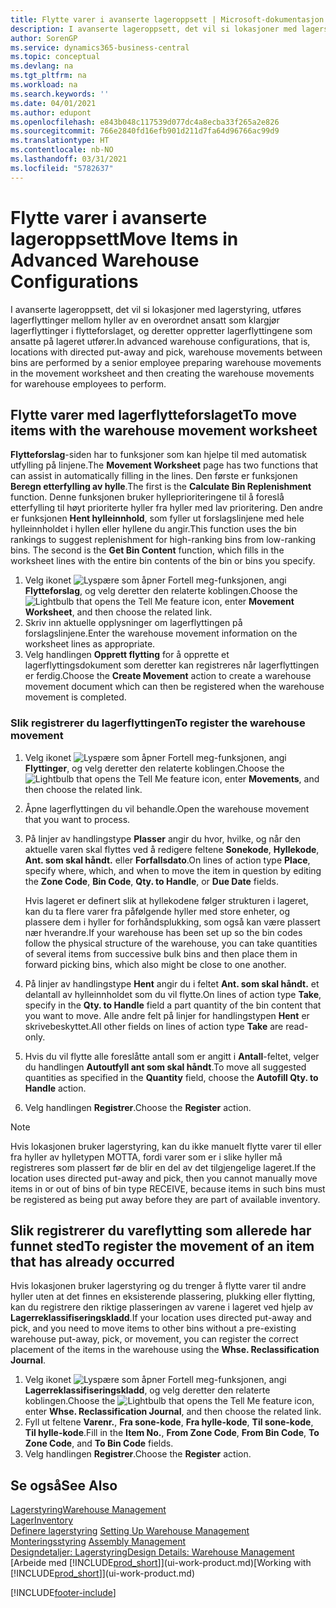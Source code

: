 ```yaml
---
title: Flytte varer i avanserte lageroppsett | Microsoft-dokumentasjon
description: I avanserte lageroppsett, det vil si lokasjoner med lagerstyring, utføres lagerflyttinger mellom hyller av en overordnet ansatt som klargjør lagerflyttinger i flytteforslaget, og deretter oppretter lagerflyttingene som ansatte på lageret utfører.
author: SorenGP
ms.service: dynamics365-business-central
ms.topic: conceptual
ms.devlang: na
ms.tgt_pltfrm: na
ms.workload: na
ms.search.keywords: ''
ms.date: 04/01/2021
ms.author: edupont
ms.openlocfilehash: e843b048c117539d077dc4a8ecba33f265a2e826
ms.sourcegitcommit: 766e2840fd16efb901d211d7fa64d96766ac99d9
ms.translationtype: HT
ms.contentlocale: nb-NO
ms.lasthandoff: 03/31/2021
ms.locfileid: "5782637"
---
```

# <a name="move-items-in-advanced-warehouse-configurations"></a><span data-ttu-id="b22ab-103">Flytte varer i avanserte lageroppsett</span><span class="sxs-lookup"><span data-stu-id="b22ab-103">Move Items in Advanced Warehouse Configurations</span></span>
<span data-ttu-id="b22ab-104">I avanserte lageroppsett, det vil si lokasjoner med lagerstyring, utføres lagerflyttinger mellom hyller av en overordnet ansatt som klargjør lagerflyttinger i flytteforslaget, og deretter oppretter lagerflyttingene som ansatte på lageret utfører.</span><span class="sxs-lookup"><span data-stu-id="b22ab-104">In advanced warehouse configurations, that is, locations with directed put-away and pick, warehouse movements between bins are performed by a senior employee preparing warehouse movements in the movement worksheet and then creating the warehouse movements for warehouse employees to perform.</span></span>  

## <a name="to-move-items-with-the-warehouse-movement-worksheet"></a><span data-ttu-id="b22ab-105">Flytte varer med lagerflytteforslaget</span><span class="sxs-lookup"><span data-stu-id="b22ab-105">To move items with the warehouse movement worksheet</span></span>
<span data-ttu-id="b22ab-106">**Flytteforslag**-siden har to funksjoner som kan hjelpe til med automatisk utfylling på linjene.</span><span class="sxs-lookup"><span data-stu-id="b22ab-106">The **Movement Worksheet** page has two functions that can assist in automatically filling in the lines.</span></span> <span data-ttu-id="b22ab-107">Den første er funksjonen **Beregn etterfylling av hylle**.</span><span class="sxs-lookup"><span data-stu-id="b22ab-107">The first is the **Calculate Bin Replenishment** function.</span></span> <span data-ttu-id="b22ab-108">Denne funksjonen bruker hylleprioriteringene til å foreslå etterfylling til høyt prioriterte hyller fra hyller med lav prioritering. Den andre er funksjonen **Hent hylleinnhold**, som fyller ut forslagslinjene med hele hylleinnholdet i hyllen eller hyllene du angir.</span><span class="sxs-lookup"><span data-stu-id="b22ab-108">This function uses the bin rankings to suggest replenishment for high-ranking bins from low-ranking bins. The second is the **Get Bin Content** function, which fills in the worksheet lines with the entire bin contents of the bin or bins you specify.</span></span>

1.  <span data-ttu-id="b22ab-109">Velg ikonet ![Lyspære som åpner Fortell meg-funksjonen](media/ui-search/search_small.png "Fortell hva du vil gjøre"), angi **Flytteforslag**, og velg deretter den relaterte koblingen.</span><span class="sxs-lookup"><span data-stu-id="b22ab-109">Choose the ![Lightbulb that opens the Tell Me feature](media/ui-search/search_small.png "Tell me what you want to do") icon, enter **Movement Worksheet**, and then choose the related link.</span></span>  
2.  <span data-ttu-id="b22ab-110">Skriv inn aktuelle opplysninger om lagerflyttingen på forslagslinjene.</span><span class="sxs-lookup"><span data-stu-id="b22ab-110">Enter the warehouse movement information on the worksheet lines as appropriate.</span></span>  
3. <span data-ttu-id="b22ab-111">Velg handlingen **Opprett flytting** for å opprette et lagerflyttingsdokument som deretter kan registreres når lagerflyttingen er ferdig.</span><span class="sxs-lookup"><span data-stu-id="b22ab-111">Choose the **Create Movement** action to create a warehouse movement document which can then be registered when the warehouse movement is completed.</span></span>  

### <a name="to-register-the-warehouse-movement"></a><span data-ttu-id="b22ab-112">Slik registrerer du lagerflyttingen</span><span class="sxs-lookup"><span data-stu-id="b22ab-112">To register the warehouse movement</span></span>  
1.  <span data-ttu-id="b22ab-113">Velg ikonet ![Lyspære som åpner Fortell meg-funksjonen](media/ui-search/search_small.png "Fortell hva du vil gjøre"), angi **Flyttinger**, og velg deretter den relaterte koblingen.</span><span class="sxs-lookup"><span data-stu-id="b22ab-113">Choose the ![Lightbulb that opens the Tell Me feature](media/ui-search/search_small.png "Tell me what you want to do") icon, enter **Movements**, and then choose the related link.</span></span>  
2.  <span data-ttu-id="b22ab-114">Åpne lagerflyttingen du vil behandle.</span><span class="sxs-lookup"><span data-stu-id="b22ab-114">Open the warehouse movement that you want to process.</span></span>  
3.  <span data-ttu-id="b22ab-115">På linjer av handlingstype **Plasser** angir du hvor, hvilke, og når den aktuelle varen skal flyttes ved å redigere feltene **Sonekode**, **Hyllekode**, **Ant. som skal håndt.** eller **Forfallsdato**.</span><span class="sxs-lookup"><span data-stu-id="b22ab-115">On lines of action type **Place**, specify where, which, and when to move the item in question by editing the **Zone Code**, **Bin Code**, **Qty. to Handle**, or **Due Date** fields.</span></span>  

    <span data-ttu-id="b22ab-116">Hvis lageret er definert slik at hyllekodene følger strukturen i lageret, kan du ta flere varer fra påfølgende hyller med store enheter, og plassere dem i hyller for forhåndsplukking, som også kan være plassert nær hverandre.</span><span class="sxs-lookup"><span data-stu-id="b22ab-116">If your warehouse has been set up so the bin codes follow the physical structure of the warehouse, you can take quantities of several items from successive bulk bins and then place them in forward picking bins, which also might be close to one another.</span></span>  
4.  <span data-ttu-id="b22ab-117">På linjer av handlingstype **Hent** angir du i feltet **Ant. som skal håndt.** et delantall av hylleinnholdet som du vil flytte.</span><span class="sxs-lookup"><span data-stu-id="b22ab-117">On lines of action type **Take**, specify in the **Qty. to Handle** field a part quantity of the bin content that you want to move.</span></span> <span data-ttu-id="b22ab-118">Alle andre felt på linjer for handlingstypen **Hent** er skrivebeskyttet.</span><span class="sxs-lookup"><span data-stu-id="b22ab-118">All other fields on lines of action type **Take** are read-only.</span></span>  
5.  <span data-ttu-id="b22ab-119">Hvis du vil flytte alle foreslåtte antall som er angitt i **Antall**-feltet, velger du handlingen **Autoutfyll ant som skal håndt**.</span><span class="sxs-lookup"><span data-stu-id="b22ab-119">To move all suggested quantities as specified in the **Quantity** field, choose the **Autofill Qty. to Handle** action.</span></span>  
6. <span data-ttu-id="b22ab-120">Velg handlingen **Registrer**.</span><span class="sxs-lookup"><span data-stu-id="b22ab-120">Choose the **Register** action.</span></span>  

> [!NOTE]  
>  <span data-ttu-id="b22ab-121">Hvis lokasjonen bruker lagerstyring, kan du ikke manuelt flytte varer til eller fra hyller av hylletypen MOTTA, fordi varer som er i slike hyller må registreres som plassert før de blir en del av det tilgjengelige lageret.</span><span class="sxs-lookup"><span data-stu-id="b22ab-121">If the location uses directed put-away and pick, then you cannot manually move items in or out of bins of bin type RECEIVE, because items in such bins must be registered as being put away before they are part of available inventory.</span></span>

## <a name="to-register-the-movement-of-an-item-that-has-already-occurred"></a><span data-ttu-id="b22ab-122">Slik registrerer du vareflytting som allerede har funnet sted</span><span class="sxs-lookup"><span data-stu-id="b22ab-122">To register the movement of an item that has already occurred</span></span>  
<span data-ttu-id="b22ab-123">Hvis lokasjonen bruker lagerstyring og du trenger å flytte varer til andre hyller uten at det finnes en eksisterende plassering, plukking eller flytting, kan du registrere den riktige plasseringen av varene i lageret ved hjelp av **Lagerreklassifiseringskladd**.</span><span class="sxs-lookup"><span data-stu-id="b22ab-123">If your location uses directed put-away and pick, and you need to move items to other bins without a pre-existing warehouse put-away, pick, or movement, you can register the correct placement of the items in the warehouse using the **Whse. Reclassification Journal**.</span></span>

1.  <span data-ttu-id="b22ab-124">Velg ikonet ![Lyspære som åpner Fortell meg-funksjonen](media/ui-search/search_small.png "Fortell hva du vil gjøre"), angi **Lagerreklassifiseringskladd**, og velg deretter den relaterte koblingen.</span><span class="sxs-lookup"><span data-stu-id="b22ab-124">Choose the ![Lightbulb that opens the Tell Me feature](media/ui-search/search_small.png "Tell me what you want to do") icon, enter **Whse. Reclassification Journal**, and then choose the related link.</span></span>  
2.  <span data-ttu-id="b22ab-125">Fyll ut feltene **Varenr.**, **Fra sone-kode**, **Fra hylle-kode**, **Til sone-kode**, **Til hylle-kode**.</span><span class="sxs-lookup"><span data-stu-id="b22ab-125">Fill in the **Item No.**, **From Zone Code**, **From Bin Code**, **To Zone Code**, and **To Bin Code** fields.</span></span>  
3.  <span data-ttu-id="b22ab-126">Velg handlingen **Registrer**.</span><span class="sxs-lookup"><span data-stu-id="b22ab-126">Choose the **Register** action.</span></span>  

## <a name="see-also"></a><span data-ttu-id="b22ab-127">Se også</span><span class="sxs-lookup"><span data-stu-id="b22ab-127">See Also</span></span>  
[<span data-ttu-id="b22ab-128">Lagerstyring</span><span class="sxs-lookup"><span data-stu-id="b22ab-128">Warehouse Management</span></span>](warehouse-manage-warehouse.md)  
[<span data-ttu-id="b22ab-129">Lager</span><span class="sxs-lookup"><span data-stu-id="b22ab-129">Inventory</span></span>](inventory-manage-inventory.md)  
<span data-ttu-id="b22ab-130">[Definere lagerstyring](warehouse-setup-warehouse.md)   </span><span class="sxs-lookup"><span data-stu-id="b22ab-130">[Setting Up Warehouse Management](warehouse-setup-warehouse.md)   </span></span>  
<span data-ttu-id="b22ab-131">[Monteringsstyring](assembly-assemble-items.md)  </span><span class="sxs-lookup"><span data-stu-id="b22ab-131">[Assembly Management](assembly-assemble-items.md)  </span></span>  
[<span data-ttu-id="b22ab-132">Designdetaljer: Lagerstyring</span><span class="sxs-lookup"><span data-stu-id="b22ab-132">Design Details: Warehouse Management</span></span>](design-details-warehouse-management.md)  
<span data-ttu-id="b22ab-133">[Arbeide med [!INCLUDE[prod_short](includes/prod_short.md)]](ui-work-product.md)</span><span class="sxs-lookup"><span data-stu-id="b22ab-133">[Working with [!INCLUDE[prod_short](includes/prod_short.md)]](ui-work-product.md)</span></span>


[!INCLUDE[footer-include](includes/footer-banner.md)]